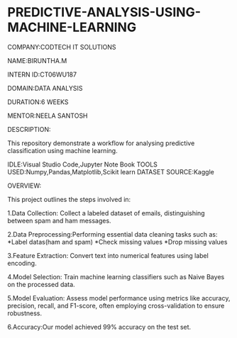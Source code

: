 # PREDICTIVE-ANALYSIS-USING-MACHINE-LEARNING

COMPANY:CODTECH IT SOLUTIONS

NAME:BIRUNTHA.M

INTERN ID:CT06WU187

DOMAIN:DATA ANALYSIS

DURATION:6 WEEKS

MENTOR:NEELA SANTOSH

DESCRIPTION:

This repository demonstrate a workflow for analysing predictive classification using machine learning.
      
IDLE:Visual Studio Code,Jupyter Note Book
TOOLS USED:Numpy,Pandas,Matplotlib,Scikit learn
DATASET SOURCE:Kaggle

OVERVIEW:

This project outlines the steps involved in:

1.Data Collection: Collect a labeled dataset of emails, distinguishing between spam and ham messages.​

2.Data Preprocessing:Performing essential data cleaning tasks such as:
         *Label datas(ham and spam)
         *Check missing values
         *Drop missing values

3.Feature Extraction: Convert text into numerical features using label encoding.

4.Model Selection: Train machine learning classifiers such as Naive Bayes on the processed data.​

5.Model Evaluation: Assess model performance using metrics like accuracy, precision, recall, and F1-score, often employing cross-validation to ensure robustness.

6.Accuracy:Our model achieved 99% accuracy on the test set.
      




